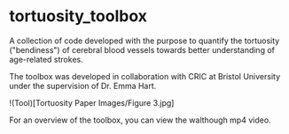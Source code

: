 # tortuosity_toolbox

A collection of code developed with the purpose to quantify the tortuosity ("bendiness") of cerebral blood vessels towards better understanding of age-related strokes.

The toolbox was developed in collaboration with CRIC at Bristol University under the supervision of Dr. Emma Hart.

!(Tool)[Tortuosity Paper Images/Figure 3.jpg]

For an overview of the toolbox, you can view the walthough mp4 video.
